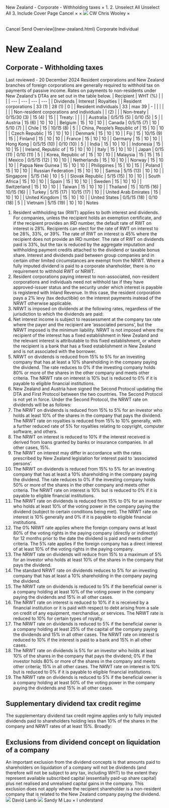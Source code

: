 New Zealand - Corporate - Withholding taxes
×
1.
2.
Unselect All
Unselect All
3.
Include Cover Page
Cancel
×
×
![](-/media/world-wide-tax-summaries/attachments/global---chris-wooley.ashx%3Frev=ac5e5f3223b34096b1afc2a6009c7320&revision=ac5e5f32-23b3-4096-b1af-c2a6009c7320&hash=859B7ADC84DC2CBEC9760E9E6EE7DE6D0A8BFCDF)
CW
Chris Wooley
×
######
Cancel
Send
Overview](new-zealand.html)
Corporate
Individual
# New Zealand
## Corporate - Withholding taxes
Last reviewed - 20 December 2024
Resident corporations and New Zealand branches of foreign corporations are generally required to withhold tax on payments of passive income. Rates on payments to non-residents under New Zealand's DTAs are set out in the table below.
| Recipient | WHT (%) | | |
| --- | --- | --- | --- |
| Dividends | Interest | Royalties |
| Resident corporations | 33 (1) | 28 (1) | 0 |
| Resident individuals | 33 | max 39 | - |
|  |  |  |  |
| Non-resident corporations and individuals |  | (2) |  |
| Non-treaty | 0/15/30 (3) | 15 (4) | 15 |
| Treaty: |  |  |  |
| Australia | 0/5/15 (5) | 0/10 (5) | 5 |
| Austria | 15 (6) | 10 | 10 |
| Belgium | 15 | 10 | 10 |
| Canada | 0/5/15 (7) | 10 | 5/10 (7) |
| Chile | 15 | 10/15 (8) | 5 |
| China, People’s Republic of | 15 | 10 | 10 |
| Czech Republic | 15 | 10 | 10 |
| Denmark | 15 | 10 | 10 |
| Fiji | 15 | 10/15 (9) | 15 |
| Finland | 15 | 10 | 10 |
| France | 15 | 10 | 10 |
| Germany | 15 | 10 | 10 |
| Hong Kong | 0/5/15 (10) | 0/10 (10) | 5 |
| India | 15 | 10 | 10 |
| Indonesia | 15 | 10 | 15 |
| Ireland, Republic of | 15 | 10 | 10 |
| Italy | 15 | 10 | 10 |
| Japan | 0/15 (11) | 0/10 (11) | 5 |
| Korea, Republic of | 15 | 10 | 10 |
| Malaysia | 15 | 15 | 15 |
| Mexico | 0/5/15 (12) | 10 | 10 |
| Netherlands | 15 | 10 | 10 |
| Norway | 15 | 10 | 10 |
| Papua New Guinea | 15 | 10 | 10 |
| Philippines | 15 | 10 | 15 |
| Poland | 15 | 10 | 10 |
| Russian Federation | 15 | 10 | 10 |
| Samoa | 5/15 (13) | 10 | 10 |
| Singapore | 5/15 (14) | 10 | 5 |
| Slovak Republic | 5/15 (15) | 10 | 10 |
| South Africa | 15 | 10 | 10 |
| Spain | 15 | 10 | 10 |
| Sweden | 15 | 10 | 10 |
| Switzerland | 15 | 10 | 10 |
| Taiwan | 15 | 10 | 10 |
| Thailand | 15 | 10/15 (16) | 10/15 (16) |
| Turkey | 5/15 (17) | 10/15 (17) | 10 |
| United Arab Emirates | 15 | 10 | 10 |
| United Kingdom | 15 | 10 | 10 |
| United States | 0/5/15 (18) | 0/10 (18) | 5 |
| Vietnam | 5/15 (19) | 10 | 10 |
Notes
1. Resident withholding tax (RWT) applies to both interest and dividends. For companies, unless the recipient holds an exemption certificate, and if the recipient provides an IRD number, the default rate of RWT on interest is 28%. Recipients can elect for the rate of RWT on interest to be 28%, 33%, or 39%. The rate of RWT on interest is 45% where the recipient does not provide an IRD number.
The rate of RWT on dividends paid is 33%, but the tax is reduced by the aggregate imputation and withholding payment credits attached to the dividend or taxable bonus share. Interest and dividends paid between group companies and in certain other limited circumstances are exempt from the NRWT. Where a fully imputed dividend is paid to a corporate shareholder, there is no requirement to withhold RWT or NRWT.
2. Resident corporations paying interest to non-associated, non-resident corporations and individuals need not withhold tax if they have approved-issuer status and the security under which interest is payable is registered with Inland Revenue. In this case, the resident corporation pays a 2% levy (tax deductible) on the interest payments instead of the NRWT otherwise applicable.
3. NRWT is imposed on dividends at the following rates, regardless of the jurisdiction to which the dividends are paid:
4. Net interest income is subject to reassessment at the company tax rate where the payer and the recipient are ‘associated persons’, but the NRWT imposed is the minimum liability. NRWT is not imposed where the recipient of the interest has a fixed establishment in New Zealand and the relevant interest is attributable to this fixed establishment, or where the recipient is a bank that has a fixed establishment in New Zealand and is not associated with the borrower.
5. NRWT on dividends is reduced from 15% to 5% for an investing company that has at least a 10% shareholding in the company paying the dividend. The rate reduces to 0% if the investing company holds 80% or more of the shares in the other company and meets other criteria. The NRWT rate on interest is 10% but is reduced to 0% if it is payable to eligible financial institutions.
6. New Zealand and Austria have signed the Second Protocol updating the DTA and First Protocol between the two countries. The Second Protocol is not yet in force. Under the Second Protocol, the NRWT rate on dividends will be as follows:
7. The NRWT on dividends is reduced from 15% to 5% for an investor who holds at least 10% of the shares in the company that pays the dividend. The NRWT rate on royalties is reduced from 15% to 10% generally, with a further reduced rate of 5% for royalties relating to copyright, computer software, and others.
8. The NRWT on interest is reduced to 10% if the interest received is derived from loans granted by banks or insurance companies. In all other cases, 15%.
9. The NRWT on interest may differ in accordance with the rates prescribed by New Zealand legislation for interest paid to ‘associated persons’.
10. The NRWT on dividends is reduced from 15% to 5% for an investing company that has at least a 10% shareholding in the company paying the dividend. The rate reduces to 0% if the investing company holds 50% or more of the shares in the other company and meets other criteria. The NRWT rate on interest is 10% but is reduced to 0% if it is payable to eligible financial institutions.
11. The NRWT rate on dividends is reduced from 15% to 0% for an investor who holds at least 10% of the voting power in the company paying the dividend (subject to certain conditions being met). The NRWT rate on interest is 10% generally and 0% if it is payable to eligible financial institutions.
12. The 0% NRWT rate applies where the foreign company owns at least 80% of the voting rights in the paying company (directly or indirectly) for 12 months prior to the date the dividend is paid and meets other criteria. The 5% rate applies if the foreign company has a direct interest of at least 10% of the voting rights in the paying company.
13. The NRWT rate on dividends will reduce from 15% to a maximum of 5% for an investor who holds at least 10% of the shares in the company that pays the dividend.
14. The standard NRWT rate on dividends reduces to 5% for an investing company that has at least a 10% shareholding in the company paying the dividend.
15. The NRWT rate on dividends is reduced to 5% if the beneficial owner is a company holding at least 10% of the voting power in the company paying the dividends and 15% in all other cases.
16. The NRWT rate on interest is reduced to 10% if it is received by a financial institution or it is paid with respect to debt arising from a sale on credit of any equipment, merchandise, or services. The NRWT rate is reduced to 10% for certain types of royalty.
17. The NRWT rate on dividends is reduced to 5% if the beneficial owner is a company holding at least 25% of the capital of the company paying the dividends and 15% in all other cases. The NRWT rate on interest is reduced to 10% if the interest is paid to a bank and 15% in all other cases.
18. The NRWT rate on dividends is 5% for an investor who holds at least 10% of the shares in the company that pays the dividend; 0% if the investor holds 80% or more of the shares in the company and meets other criteria; 15% in all other cases. The NRWT rate on interest is 10% but is reduced to 0% if it is payable to eligible financial institutions.
19. The NRWT rate on dividends is reduced to 5% if the beneficial owner is a company holding at least 50% of the voting power in the company paying the dividends and 15% in all other cases.
## Supplementary dividend tax credit regime
The supplementary dividend tax credit regime applies only to fully imputed dividends paid to shareholders holding less than 10% of the shares in the company and NRWT rates of at least 15%.
Broadly:
## Exclusions from dividend concept on liquidation of a company
An important exclusion from the dividend concepts is that amounts paid to shareholders on liquidation of a company will not be dividends (and therefore will not be subject to any tax, including WHT) to the extent they represent available subscribed capital (essentially paid-up share capital) plus net realised and unrealised capital gains in the company. This exclusion does not apply where the recipient shareholder is a non-resident company that is related to the New Zealand company paying the dividend.
![](-/media/world-wide-tax-summaries/attachments/new-zealand---david-lamb.ashx%3Frev=b59c17c52d724844b03e4649a2439063&revision=b59c17c5-2d72-4844-b03e-4649a2439063&hash=13D39D2E0365C6694197B2DAEC4CF1BF51B33DC3)
David Lamb
![](-/media/world-wide-tax-summaries/newzealandsandy-m-launew-zealand--sandy-laupng20220531205057751.ashx%3Frev=420d6a26d17848f686e43f8ca0c30f7e&revision=420d6a26-d178-48f6-86e4-3f8ca0c30f7e&hash=AE66C398FBB5B870D9EFBF0891975B437E5F5F2F)
Sandy M Lau
×
I understand